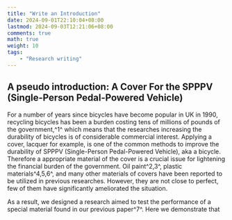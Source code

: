 ```yaml
---
title: "Write an Introduction"
date: 2024-09-01T22:10:04+08:00
lastmod: 2024-09-03T12:21:06+08:00
comments: true
math: true
weight: 10
tags:
    - "Research writing"
---
```


## A pseudo introduction: A Cover For the SPPPV (Single-Person Pedal-Powered Vehicle)

For a number of years since bicycles have become popular in UK in 1990, recycling bicycles has been
a burden costing tens of millions of pounds of the government,^1^ which means that the researches
increasing the durability of bicycles is of considerable commercial interest. Applying a cover,
lacquer for example, is one of the common methods to improve the durability of SPPPV
(Single-Person Pedal-Powered Vehicle), aka a bicycle. Therefore a appropriate material of the cover
is a crucial issue for lightening the financial burden of the government. Oil paint^2,3^, plastic
materials^4,5,6^, and many other materials of covers have been reported to be utilized in previous
researches. However, they are not close to perfect, few of them have significantly ameliorated the
situation.

As a result, we designed a research aimed to test the performance of a special material found in our
previous paper^7^. Here we demonstrate that

